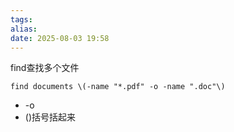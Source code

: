 ```yaml
---
tags: 
alias: 
date: 2025-08-03 19:58
---
```


find查找多个文件

```shell
find documents \(-name "*.pdf" -o -name ".doc"\)
```

- -o
- ()括号括起来